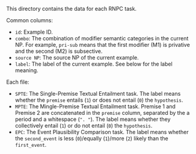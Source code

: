 This directory contains the data for each RNPC task.

Common columns:
- `id`: Example ID.
- `combo`: The combination of modifier semantic categories in the current NP. For example, `pri-sub` means that the first modifier (M1) is privative and the second (M2) is subsective.
- `source NP`: The source NP of the current example.
- `label`: The label of the current example. See below for the label meaning.


Each file:
- `SPTE`: The Single-Premise Textual Entailment task. The label means whether the `premise` entails (`1`) or does not entail (`0`) the `hypothesis`.
- `MPTE`: The Mingle-Premise Textual Entailment task. Premise 1 and Premise 2 are concatenated in the `premise` column, separated by the a period and a whitespace (`". "`). The label means whether they collectively entail (`1`) or do not entail (`0`) the `hypothesis`.
- `EPC`: The Event Plausibility Comparison task. The label means whether the `second_event` is less (`0`)/equally (`1`)/more (`2`) likely than the `first_event`.
